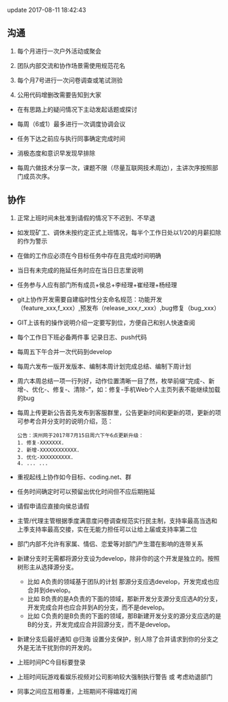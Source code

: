 update 2017-08-11 18:42:43
## 沟通

1. 每个月进行一次户外活动或聚会

2. 团队内部交流和协作场景需使用规范花名

3. 每个月7号进行一次问卷调查或笔试测验

3. 公用代码增删改需要告知到大家

- 在有思路上的疑问情况下主动发起话题或探讨

- 每周（6或1）最多进行一次调度协调会议

- 任务下达之前应与执行同事确定完成时间

- 消极态度和意识早发现早排除

- 每周六做技术分享一次，课题不限（尽量互联网技术周边），主讲次序按照部门成员次序。


## 协作

1. 正常上班时间未批准到请假的情况下不迟到、不早退

- 如发现矿工、调休未按约定正式上班情况，每半个工作日处以1/20的月薪扣除的作为警示

- 在做的工作应必须在今目标任务中存在且完成时间明确

- 当日有未完成的拖延任务时应在当日日志里说明

- 任务参与人应有部门所有成员+侯总+李经理+崔经理+杨经理

- git上协作开发需要自建临时性分支命名规范：功能开发（feature_xxx,f_xxx）,预发布（release_xxx,r_xxx）,bug修复（bug_xxx）

- GIT上该有的操作说明介绍一定要写到位，方便自己和别人快速查阅

- 每个工作日下班必备两件事 记录日志、push代码

- 每周五下午合并一次代码到develop

- 每周六发布一版开发版本、编制本周计划完成总结、编制下周计划

- 周六本周总结一项一行列好，动作位置清晰一目了然，枚举前缀“完成-、新增-、优化-、修复-、清除-”，如：修复-手机Web个人主页列表不能继续加载的bug

- 每周上传更新公告首先发布到客服群里，公告更新时间和更新的项，更新的项可参考合并分支时的说明介绍，范：

  ```
  公告：滨州网于2017年7月15日周六下午6点更新升级：
  1. 修复-XXXXXXX.
  2. 新增-XXXXXXXXXXXX.
  3. 优化-XXXXXXXXXX.
  4. ... ...
  ```

- 重视起线上协作如今目标、coding.net、群

- 任务时间确定时可以预留出优化时间但不应后期拖延

- 请假申请应直接向侯总请假

- 主管/代理主管根据季度满意度问卷调查规范实行民主制，支持率最高当选和上季支持率最高交接，实在无能力担任可以让给上届或支持率第二位

- 部门内部不允许有家属、情侣、恋爱等对部门产生潜在影响的连带关系

- 新建分支时无需都将源分支设为develop，除非你的这个开发是独立的。按照树形主从选择源分支。
  * 比如 A负责的领域基于团队的计划 那源分支应选develop，开发完成也应合并到develop。
  * 比如 B负责的是A负责的下面的领域，那新开发分支源分支应选A的分支，开发完成合并也应合并到A的分支，而不是develop。
  * 比如 C负责的是B负责的下面的领域，那B新建开发分支的源分支应选的是B的分支，开发完成应合并回源分支，而不是develop。
- 新建分支后最好通知 @归海 设置分支保护，别人除了合并请求到你的分支之外是无法干扰到你的开发的。

- 上班时间PC今目标要登录

- 上班时间玩游戏看娱乐视频对公司影响较大强制执行警告 或 考虑劝退部门

- 同事之间应互相尊重，上班期间不得嬉戏打闹